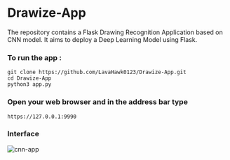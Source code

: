 # Drawize-App
The repository contains a Flask Drawing Recognition Application based on CNN model. It aims to deploy a Deep Learning Model using Flask.

### To run the app : 
```
git clone https://github.com/LavaHawk0123/Drawize-App.git
cd Drawize-App
python3 app.py
```
### Open your web browser and in the address bar type
```
https://127.0.0.1:9990
```

### Interface

![cnn-app](https://user-images.githubusercontent.com/75236655/183000300-50be56e3-26be-4892-b9f3-3c5c694cfd87.gif)

